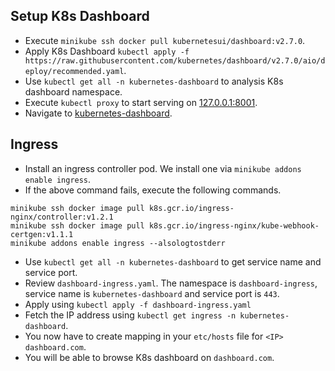 ## Setup K8s Dashboard
- Execute `minikube ssh docker pull kubernetesui/dashboard:v2.7.0`.
- Apply K8s Dashboard `kubectl apply -f https://raw.githubusercontent.com/kubernetes/dashboard/v2.7.0/aio/deploy/recommended.yaml`.
- Use `kubectl get all -n kubernetes-dashboard` to analysis K8s dashboard namespace.
- Execute `kubectl proxy` to start serving on [127.0.0.1:8001](127.0.0.1:8001).
- Navigate to [kubernetes-dashboard](http://localhost:8001/api/v1/namespaces/kubernetes-dashboard/services/https:kubernetes-dashboard:/proxy/#/login).

## Ingress
- Install an ingress controller pod. We install one via `minikube addons enable ingress`.
- If the above command fails, execute the following commands.
```
minikube ssh docker image pull k8s.gcr.io/ingress-nginx/controller:v1.2.1
minikube ssh docker image pull k8s.gcr.io/ingress-nginx/kube-webhook-certgen:v1.1.1
minikube addons enable ingress --alsologtostderr
```
- Use `kubectl get all -n kubernetes-dashboard` to get service name and service port.
- Review `dashboard-ingress.yaml`. The namespace is `dashboard-ingress`, service name is `kubernetes-dashboard` and service port is `443`.
- Apply using `kubectl apply -f dashboard-ingress.yaml`
- Fetch the IP address using `kubectl get ingress -n kubernetes-dashboard`.
- You now have to create mapping in your `etc/hosts` file for `<IP> dashboard.com`.
- You will be able to browse K8s dashboard on `dashboard.com`.
